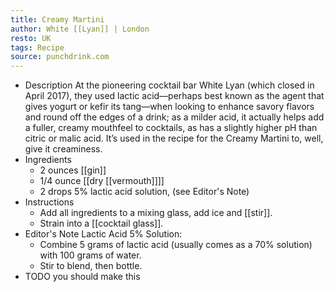 ```yaml
---
title: Creamy Martini
author: White [[Lyan]] | London
resto: UK
tags: Recipe
source: punchdrink.com
---
```


- Description
  At the pioneering cocktail bar White Lyan (which closed in April 2017), they used lactic acid—perhaps best known as the agent that gives yogurt or kefir its tang—when looking to enhance savory flavors and round off the edges of a drink; as a milder acid, it actually helps add a fuller, creamy mouthfeel to cocktails, as has a slightly higher pH than citric or malic acid. It’s used in the recipe for the Creamy Martini to, well, give it creaminess.
- Ingredients
  * 2 ounces [[gin]]
  * 1/4 ounce [[dry [[vermouth]]]] 
  * 2 drops 5% lactic acid solution, (see Editor's Note)
- Instructions
  * Add all ingredients to a mixing glass, add ice and [[stir]].
  * Strain into a [[cocktail glass]].
- Editor's Note 
  Lactic Acid 5% Solution:
  * Combine 5 grams of lactic acid (usually comes as a 70% solution) with 100 grams of water.
  * Stir to blend, then bottle.
- TODO you should make this